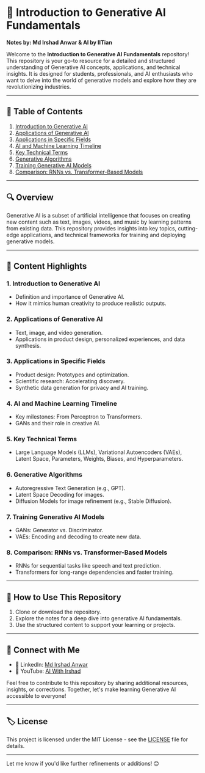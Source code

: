 # 📘 Introduction to Generative AI Fundamentals  
**Notes by: Md Irshad Anwar & AI by IITian**  

Welcome to the **Introduction to Generative AI Fundamentals** repository! This repository is your go-to resource for a detailed and structured understanding of Generative AI concepts, applications, and technical insights. It is designed for students, professionals, and AI enthusiasts who want to delve into the world of generative models and explore how they are revolutionizing industries.  

---

## 📑 **Table of Contents**  
1. [Introduction to Generative AI](#1-introduction-to-generative-ai)  
2. [Applications of Generative AI](#2-applications-of-generative-ai)  
3. [Applications in Specific Fields](#3-applications-in-specific-fields)  
4. [AI and Machine Learning Timeline](#4-ai-and-machine-learning-timeline)  
5. [Key Technical Terms](#5-key-technical-terms)  
6. [Generative Algorithms](#6-generative-algorithms)  
7. [Training Generative AI Models](#7-training-generative-ai-models)  
8. [Comparison: RNNs vs. Transformer-Based Models](#8-comparison-rnns-vs-transformer-based-models)  

---

## 🔍 **Overview**  
Generative AI is a subset of artificial intelligence that focuses on creating new content such as text, images, videos, and music by learning patterns from existing data. This repository provides insights into key topics, cutting-edge applications, and technical frameworks for training and deploying generative models.  

---

## 📂 **Content Highlights**  
### 1. **Introduction to Generative AI**  
- Definition and importance of Generative AI.  
- How it mimics human creativity to produce realistic outputs.  

### 2. **Applications of Generative AI**  
- Text, image, and video generation.  
- Applications in product design, personalized experiences, and data synthesis.  

### 3. **Applications in Specific Fields**  
- Product design: Prototypes and optimization.  
- Scientific research: Accelerating discovery.  
- Synthetic data generation for privacy and AI training.  

### 4. **AI and Machine Learning Timeline**  
- Key milestones: From Perceptron to Transformers.  
- GANs and their role in creative AI.  

### 5. **Key Technical Terms**  
- Large Language Models (LLMs), Variational Autoencoders (VAEs), Latent Space, Parameters, Weights, Biases, and Hyperparameters.  

### 6. **Generative Algorithms**  
- Autoregressive Text Generation (e.g., GPT).  
- Latent Space Decoding for images.  
- Diffusion Models for image refinement (e.g., Stable Diffusion).  

### 7. **Training Generative AI Models**  
- GANs: Generator vs. Discriminator.  
- VAEs: Encoding and decoding to create new data.  

### 8. **Comparison: RNNs vs. Transformer-Based Models**  
- RNNs for sequential tasks like speech and text prediction.  
- Transformers for long-range dependencies and faster training.  

---

## 📌 **How to Use This Repository**  
1. Clone or download the repository.  
2. Explore the notes for a deep dive into generative AI fundamentals.  
3. Use the structured content to support your learning or projects.  

---

## 🤝 **Connect with Me**  
- 💼 LinkedIn: [Md Irshad Anwar](https://www.linkedin.com/in/md-irshad-anwar/)  
- 🌟 YouTube: [AI With Irshad](https://www.youtube.com/channel/UC-LinkHere)  

Feel free to contribute to this repository by sharing additional resources, insights, or corrections. Together, let's make learning Generative AI accessible to everyone!  

---

## 🏷️ **License**  
This project is licensed under the MIT License - see the [LICENSE](LICENSE) file for details.  

---

Let me know if you'd like further refinements or additions! 😊
